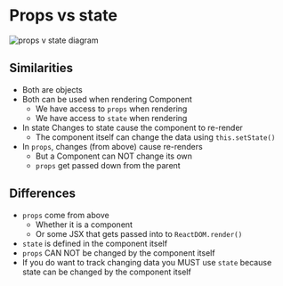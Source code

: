 # Props vs state

![props v state diagram](https://i.imgur.com/sPIbY2B.png)
## Similarities
* Both are objects
* Both can be used when rendering Component
    - We have access to `props` when rendering
    - We have access to `state` when rendering
* In state Changes to state cause the component to re-render
    - The component itself can change the data using `this.setState()`
* In `props`, changes (from above) cause re-renders
    - But a Component can NOT change its own 
    - `props` get passed down from the parent

## Differences
* `props` come from above
    - Whether it is a component
    - Or some JSX that gets passed into to `ReactDOM.render()`
* `state` is defined in the component itself
* `props` CAN NOT be changed by the component itself
* If you do want to track changing data you MUST use `state` because state can be changed by the component itself
